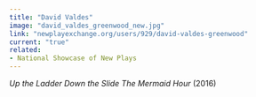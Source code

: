```yaml
---
title: "David Valdes"
image: "david_valdes_greenwood_new.jpg"
link: "newplayexchange.org/users/929/david-valdes-greenwood"
current: "true"
related:
- National Showcase of New Plays
---
```


*Up the Ladder Down the Slide*
*The Mermaid Hour* (2016)

